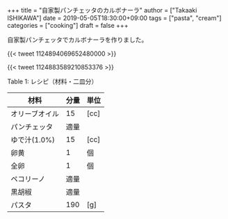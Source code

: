 +++
title = "自家製パンチェッタのカルボナーラ"
author = ["Takaaki ISHIKAWA"]
date = 2019-05-05T18:30:00+09:00
tags = ["pasta", "cream"]
categories = ["cooking"]
draft = false
+++

自家製パンチェッタでカルボナーラを作りました。

{{< tweet 1124894069652480000 >}}

{{< tweet 1124883589210853376 >}}

<div class="table-caption">
  <span class="table-number">Table 1</span>:
  レシピ（材料・二皿分）
</div>

| 材料      | 分量 | 単位 |
|---------|----|----|
| オリーブオイル | 15  | [cc] |
| パンチェッタ | 適量 |      |
| ゆで汁(1.0%) | 15  | [cc] |
| 卵黄      | 1   | 個   |
| 全卵      | 1   | 個   |
| ペコリーノ | 適量 |      |
| 黒胡椒    | 適量 |      |
| パスタ    | 190 | [g]  |
